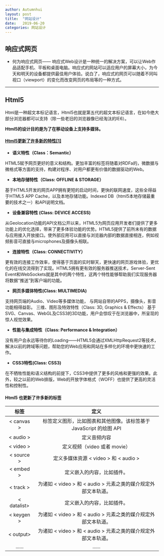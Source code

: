 ```yaml
---
author: Autumnhui
layout: post
title:  "网站设计"
date:   2019-06-20
categories: 网站设计
---
```


## 响应式网页
- 何为响应式网页——
响应式Web设计是一种统一的解决方案，可以让Web作品适配手机、平板和桌面电脑。响应式的网站可以适应用户的屏幕大小，为今天和明天的设备都提供最佳用户体验。说白了，响应式的网页可以随着不同叫视口（viewport）的变化而改变网页的布局等的一种方式。


---


## Html5
Html是一种超文本标记语言，Html5也就是第五代的超文本标记语言，在如今绝大部分浏览器都可以支持（除一些老旧的浏览器像已经淘汰的IE6）。

**Html5的设计目的是为了在移动设备上支持多媒体。** 

#### [Html5更新了许多新的特性[1]](https://baike.baidu.com/item/html5/4234903?fr=aladdin)

- **语义特性（Class：Semantic）**

HTML5赋予网页更好的意义和结构。更加丰富的标签将随着对RDFa的，微数据与微格式等方面的支持，构建对程序、对用户都更有价值的数据驱动的Web。

- **本地存储特性（Class: OFFLINE & STORAGE）**

基于HTML5开发的网页APP拥有更短的启动时间，更快的联网速度，这些全得益于HTML5 APP Cache，以及本地存储功能。Indexed DB（html5本地存储最重要的技术之一）和API说明文档。
- **设备兼容特性 (Class: DEVICE ACCESS)**

从Geolocation功能的API文档公开以来，HTML5为网页应用开发者们提供了更多功能上的优化选择，带来了更多体验功能的优势。HTML5提供了前所未有的数据与应用接入开放接口。使外部应用可以直接与浏览器内部的数据直接相连，例如视频影音可直接与microphones及摄像头相联。
- **连接特性（Class: CONNECTIVITY）**

更有效的连接工作效率，使得基于页面的实时聊天，更快速的网页游戏体验，更优化的在线交流得到了实现。HTML5拥有更有效的服务器推送技术，Server-Sent Event和WebSockets就是其中的两个特性，这两个特性能够帮助我们实现服务器将数据“推送”到客户端的功能。
- **网页多媒体特性(Class: MULTIMEDIA)**

支持网页端的Audio、Video等多媒体功能， 与网站自带的APPS，摄像头，影音功能相得益彰。
三维、图形及特效特性（Class: 3D, Graphics & Effects）
基于SVG、Canvas、WebGL及CSS3的3D功能，用户会惊叹于在浏览器中，所呈现的惊人视觉效果。
- **性能与集成特性（Class: Performance & Integration）**

没有用户会永远等待你的Loading——HTML5会通过XMLHttpRequest2等技术，解决以前的跨域等问题，帮助您的Web应用和网站在多样化的环境中更快速的工作。
- **CSS3特性(Class: CSS3)**

在不牺牲性能和语义结构的前提下，CSS3中提供了更多的风格和更强的效果。此外，较之以前的Web排版，Web的开放字体格式（WOFF）也提供了更高的灵活性和控制性。



#### Html5 也更新了许多新的标签



| 标签        | 定义    |
| :--------:   | :-----:   |
| < canvas >| 标签定义图形，比如图表和其他图像。该标签基于 JavaScript 的绘图 API|
| < audio >| 定义音频内容|
| < video >| 定义视频（video 或者 movie）|
| < source >|定义多媒体资源 < video > 和 < audio >|
| < embed >| 定义嵌入的内容，比如插件。|
| < track >| 为诸如 < video > 和 < audio > 元素之类的媒介规定外部文本轨道。|
| < datalist>| 定义嵌入的内容，比如插件。|
| < keygen >| 为诸如 < video > 和 < audio > 元素之类的媒介规定外部文本轨道。|
| < output>| 为诸如 < video > 和 < audio > 元素之类的媒介规定外部文本轨道。|
| ......|......|


